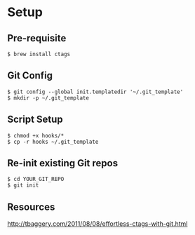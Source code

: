 Setup
=========

Pre-requisite
-----

    $ brew install ctags

Git Config
-----

    $ git config --global init.templatedir '~/.git_template'
    $ mkdir -p ~/.git_template

Script Setup
-----

    $ chmod +x hooks/*
    $ cp -r hooks ~/.git_template

Re-init existing Git repos
-----

    $ cd YOUR_GIT_REPO
    $ git init

Resources
-----

http://tbaggery.com/2011/08/08/effortless-ctags-with-git.html
